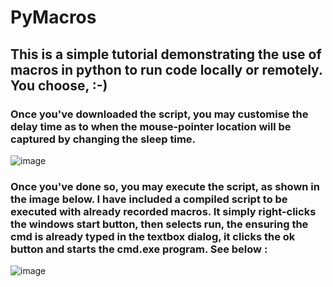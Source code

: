 # PyMacros

## This is a simple tutorial demonstrating the use of macros in python to run code locally or remotely. You choose, :-)

### Once you've downloaded the script, you may customise the delay time as to when the mouse-pointer location will be captured by changing the sleep time.

![image](https://user-images.githubusercontent.com/101802030/184885684-eb77bedc-b0bd-4b8b-b34a-ca9f994f5935.png)

### Once you've done so, you may execute the script, as shown in the image below. I have included a compiled script to be executed with already recorded macros. It simply right-clicks the windows start button, then selects run, the ensuring the cmd is already typed in the textbox dialog, it clicks the ok button and starts the cmd.exe program. See below :

![image](https://user-images.githubusercontent.com/101802030/184887445-77377a8d-c7f5-415f-860c-c65c39406864.png)

